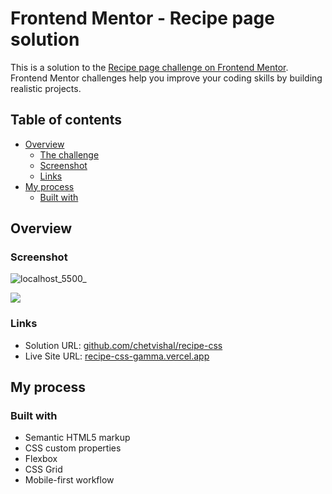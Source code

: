 # Frontend Mentor - Recipe page solution

This is a solution to the [Recipe page challenge on Frontend Mentor](https://www.frontendmentor.io/challenges/recipe-page-KiTsR8QQKm). Frontend Mentor challenges help you improve your coding skills by building realistic projects.

## Table of contents

- [Overview](#overview)
  - [The challenge](#the-challenge)
  - [Screenshot](#screenshot)
  - [Links](#links)
- [My process](#my-process)
  - [Built with](#built-with)

## Overview

### Screenshot
![localhost_5500_](https://github.com/user-attachments/assets/0751be61-9136-4a54-a145-55ddbe849272)

![](./screenshot.png)

### Links

- Solution URL: [github.com/chetvishal/recipe-css](https://github.com/chetvishal/recipe-css)
- Live Site URL: [recipe-css-gamma.vercel.app](https://recipe-css-gamma.vercel.app/)

## My process

### Built with

- Semantic HTML5 markup
- CSS custom properties
- Flexbox
- CSS Grid
- Mobile-first workflow
